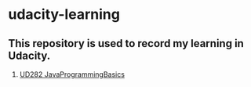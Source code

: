 # udacity-learning
## This repository is used to record my learning in Udacity.
1.  [UD282 JavaProgrammingBasics](https://www.udacity.com/course/java-programming-basics--ud282)
